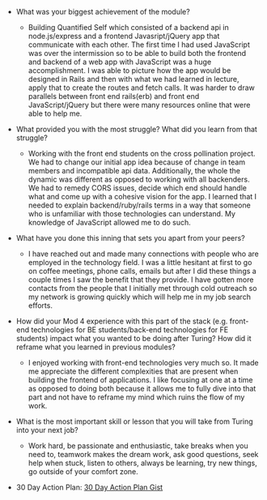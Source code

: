 * What was your biggest achievement of the module?
    - Building Quantified Self which consisted of a backend api in node.js/express and a frontend Javasript/jQuery app that communicate with each other.  The first time I had used JavaScript was over the intermission so to be able to build both the frontend and backend of a web app with JavaScript was a huge accomplishment.  I was able to picture how the app would be designed in Rails and then with what we had learned in lecture, apply that to create the routes and fetch calls.  It was harder to draw parallels between front end rails(erb) and front end JavaScript/jQuery but there were many resources online that were able to help me. 

* What provided you with the most struggle? What did you learn from that struggle?
    - Working with the front end students on the cross pollination project.  We had to change our initial app idea because of change in team members and incompatible api data. Additionally, the whole the dynamic was different as opposed to working with all backenders.  We had to remedy CORS issues, decide which end should handle what and come up with a cohesive vision for the app.  I learned that I needed to explain backend/ruby/rails terms in a way that someone who is unfamiliar with those technologies can understand.  My knowledge of JavaScript allowed me to do such.

* What have you done this inning that sets you apart from your peers?
    - I have reached out and made many connections with people who are employed in the technology field.  I was a little hesitant at first to go on coffee meetings, phone calls, emails but after I did these things a couple times I saw the benefit that they provide.  I have gotten more contacts from the people that I initially met through cold outreach so my network is growing quickly which will help me in my job search efforts.

* How did your Mod 4 experience with this part of the stack (e.g. front-end technologies for BE students/back-end technologies for FE students) 
impact what you wanted to be doing after Turing? How did it reframe what you learned in previous modules?
    -  I enjoyed working with front-end technologies very much so.  It made me appreciate the different complexities that are present when building the frontend of applications.  I like focusing at one at a time as opposed to doing both because it allows me to fully dive into that part and not have to reframe my mind which ruins the flow of my work.

* What is the most important skill or lesson that you will take from Turing into your next job?
    - Work hard, be passionate and enthusiastic, take breaks when you need to, teamwork makes the dream work, ask good questions, seek help when stuck, listen to others, always be learning, try new things, go outside of your comfort zone.

* 30 Day Action Plan:
    [30 Day Action Plan Gist](https://gist.github.com/SSchwartz214/f88c707da22cc216548ee747f54badf3)